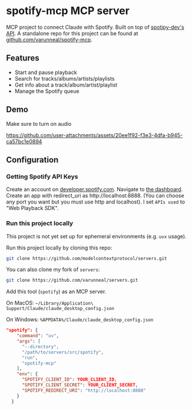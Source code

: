 # spotify-mcp MCP server

MCP project to connect Claude with Spotify. Built on top of [spotipy-dev's API](https://github.com/spotipy-dev/spotipy/tree/2.24.0).
A standalone repo for this project can be found at [github.com/varunneal/spotify-mcp](https://github.com/varunneal/spotify-mcp).

## Features
- Start and pause playback
- Search for tracks/albums/artists/playlists
- Get info about a track/album/artist/playlist
- Manage the Spotify queue


## Demo

Make sure to turn on audio

https://github.com/user-attachments/assets/20ee1f92-f3e3-4dfa-b945-ca57bc1e0894


## Configuration

### Getting Spotify API Keys
Create an account on [developer.spotify.com](https://developer.spotify.com/). Navigate to [the dashboard](https://developer.spotify.com/dashboard). 
Create an app with redirect_uri as http://localhost:8888. (You can choose any port you want but you must use http and localhost). 
I set `APIs used` to "Web Playback SDK".

### Run this project locally
This project is not yet set up for ephemeral environments (e.g. `uvx` usage). 

Run this project locally by cloning this repo:

```bash
git clone https://github.com/modelcontextprotocol/servers.git
```

You can also clone my fork of `servers`:

```bash
git clone https://github.com/varunneal/servers.git
```

Add this tool (`spotify`) as an MCP server.

On MacOS: `~/Library/Application\ Support/Claude/claude_desktop_config.json`

On Windows: `%APPDATA%/Claude/claude_desktop_config.json`

  ```json
  "spotify": {
      "command": "uv",
      "args": [
        "--directory",
        "/path/to/servers/src/spotify",
        "run",
        "spotify-mcp"
      ],
      "env": {
        "SPOTIFY_CLIENT_ID": YOUR_CLIENT_ID,
        "SPOTIFY_CLIENT_SECRET": YOUR_CLIENT_SECRET,
        "SPOTIFY_REDIRECT_URI": "http://localhost:8888"
      }
    }
  ```
